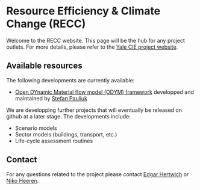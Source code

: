 #  Resource Efficiency &amp; Climate Change (RECC)

Welcome to the RECC website. This page will be the hub for any project outlets. For more details, please refer to the [Yale CIE  project website](https://cie.research.yale.edu/g7-unep-resource-efficiency-and-climate-change-recc).

## Available resources

The following developments are currently available:
- [Open DYnamic Material flow model (ODYM) framework](https://github.com/IndEcol/ODYM) developped and maintained by [Stefan Pauliuk](https://github.com/stefanpauliuk)

We are developping further projects that will eventually be released on github at a later stage. The developments include: 
- Scenario models
- Sector models (buildings, transport, etc.)
- Life-cycle assessment routines


## Contact

For any questions related to the project please contact [Edgar Hertwich](https://environment.yale.edu/profile/hertwich/) or [Niko Heeren](https://github.com/nheeren).
